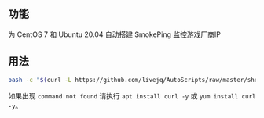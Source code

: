 ## 功能

为 CentOS 7 和 Ubuntu 20.04 自动搭建 SmokePing 监控游戏厂商IP

## 用法

``` bash
bash -c "$(curl -L https://github.com/livejq/AutoScripts/raw/master/shell/smokeping/AutoSMP.sh)"
```

如果出现 `command not found` 请执行 `apt install curl -y` 或 `yum install curl -y`。

